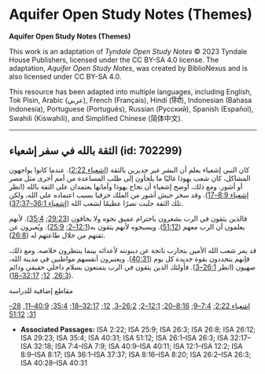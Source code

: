 # Aquifer Open Study Notes (Themes)

**Aquifer Open Study Notes (Themes)**

This work is an adaptation of *Tyndale Open Study Notes* © 2023 Tyndale House Publishers, licensed under the CC BY\-SA 4\.0 license. The adaptation, *Aquifer Open Study Notes*, was created by BiblioNexus and is also licensed under CC BY\-SA 4\.0\.

This resource has been adapted into multiple languages, including English, Tok Pisin, Arabic (عربي), French (Français), Hindi (हिंदी), Indonesian (Bahasa Indonesia), Portuguese (Português), Russian (Русский), Spanish (Español), Swahili (Kiswahili), and Simplified Chinese (简体中文).



--------------------------------

## الثقة بالله في سفر إشعياء (id: 702299)

كان النبي إشعياء يعلم أن البشر غير جديرين بالثقة ([إشعياء 2:22](https://ref.ly/Isa2:22)). عندما كانوا يواجهون المشاكل، كان شعب يهوذا غالبًا ما يلجأون إلى طلب المساعدة من أمم أخرى مثل مصر أو أشور. ومع ذلك، أوضح إشعياء أن نجاح يهوذا وأمانها يعتمدان على الثقة بالله (انظر [إشعياء 8:9–17](https://ref.ly/Isa8:9-Isa8:17)). وقد سخر جيش أشور من الملك حزقيا بسبب اعتماده على الله، ولكن تلك الثقة جلبت نصرًا عظيمًا لشعب الله ([إشعياء 36:1–37:37](https://ref.ly/Isa36:1-Isa37:37)).

فالذين يثقون في الرب يشعرون باحترام عميق نحوه ولا يخافون ([29:23](https://ref.ly/Isa29:23); [35:4](https://ref.ly/Isa35:4)). لأنهم يعلمون أن الرب معهم ([51:12](https://ref.ly/Isa51:12)). ويسبحوه لأنهم يثقون به([12:1–2](https://ref.ly/Isa12:1-Isa12:2); [25:9](https://ref.ly/Isa25:9)). ويُعبرون عن ثقتهم من خلال طاعتهم له ([26:8](https://ref.ly/Isa26:8)).

قد يمر شعب الله الأمين بتجارب ناتجة عن دينونته لأعدائه بينما ينتظرون خلاصه. ومع ذلك، فإنهم يتجددون بقوة جديدة كل يوم ([40:31](https://ref.ly/Isa40:31)). ويعتبرون أنفسهم مواطنين في مدينة الله، صهيون (انظر [26:1–3](https://ref.ly/Isa26:1-Isa26:3)). فأولئك الذين يثقون في الرب يتمتعون بسلام داخلي حقيقي ودائم ([26:3](https://ref.ly/Isa26:3), [12](https://ref.ly/Isa26:12); [32:17–18](https://ref.ly/Isa32:17-Isa32:18)).

مقاطع إضافية للدراسة

[إشعياء 2:22](https://ref.ly/Isa2:22); [7:4–9](https://ref.ly/Isa7:4-Isa7:9); [8:16–20](https://ref.ly/Isa8:16-Isa8:20); [12:1–2](https://ref.ly/Isa12:1-Isa12:2); [26:2–3](https://ref.ly/Isa26:2-Isa26:3), [12](https://ref.ly/Isa26:12); [32:17–18](https://ref.ly/Isa32:17-Isa32:18); [35:4](https://ref.ly/Isa35:4); [40:9–11](https://ref.ly/Isa40:9-Isa40:11), [28–31](https://ref.ly/Isa40:28-Isa40:31); [51:12](https://ref.ly/Isa51:12)

* **Associated Passages:** ISA 2:22; ISA 25:9; ISA 26:3; ISA 26:8; ISA 26:12; ISA 29:23; ISA 35:4; ISA 40:31; ISA 51:12; ISA 26:1–ISA 26:3; ISA 32:17–ISA 32:18; ISA 7:4–ISA 7:9; ISA 40:9–ISA 40:11; ISA 12:1–ISA 12:2; ISA 8:9–ISA 8:17; ISA 36:1–ISA 37:37; ISA 8:16–ISA 8:20; ISA 26:2–ISA 26:3; ISA 40:28–ISA 40:31

